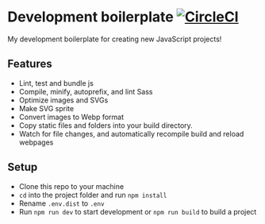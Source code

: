 # Development boilerplate [![CircleCI](https://circleci.com/gh/alexnikolskiy/dev-boilerplate/tree/master.svg?style=svg)](https://circleci.com/gh/alexnikolskiy/dev-boilerplate/tree/master)

My development boilerplate for creating new JavaScript projects!

## Features
- Lint, test and bundle js
- Compile, minify, autoprefix, and lint Sass
- Optimize images and SVGs
- Make SVG sprite
- Convert images to Webp format
- Copy static files and folders into your build directory.
- Watch for file changes, and automatically recompile build and reload webpages

## Setup
- Clone this repo to your machine
- `cd` into the project folder and run `npm install`
- Rename `.env.dist` to `.env`  
- Run `npm run dev` to start development or `npm run build` to build a project
